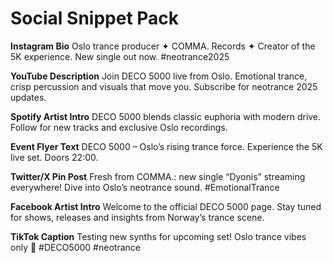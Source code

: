 # Social Snippet Pack

**Instagram Bio**
Oslo trance producer ✦ COMMA. Records ✦ Creator of the 5K experience. New single out now. #neotrance2025

**YouTube Description**
Join DECO 5000 live from Oslo. Emotional trance, crisp percussion and visuals that move you. Subscribe for neotrance 2025 updates.

**Spotify Artist Intro**
DECO 5000 blends classic euphoria with modern drive. Follow for new tracks and exclusive Oslo recordings.

**Event Flyer Text**
DECO 5000 – Oslo’s rising trance force. Experience the 5K live set. Doors 22:00.

**Twitter/X Pin Post**
Fresh from COMMA.: new single “Dyonis” streaming everywhere! Dive into Oslo’s neotrance sound. #EmotionalTrance

**Facebook Artist Intro**
Welcome to the official DECO 5000 page. Stay tuned for shows, releases and insights from Norway’s trance scene.

**TikTok Caption**
Testing new synths for upcoming set! Oslo trance vibes only 🌌 #DECO5000 #neotrance
